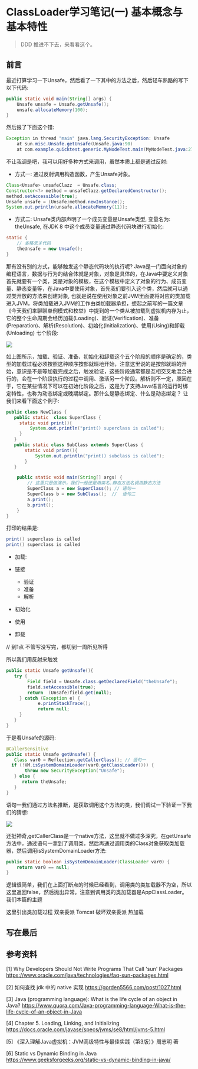 # ClassLoader学习笔记(一) 基本概念与基本特性

> DDD 推进不下去，来看看这个。

## 前言

最近打算学习一下Unsafe，然后看了一下其中的方法之后，然后轻车熟路的写下以下代码:

```java
public static void main(String[] args) {
    Unsafe unsafe = Unsafe.getUnsafe();
    unsafe.allocateMemory(100);
}
```

然后报了下面这个错:

```java
Exception in thread "main" java.lang.SecurityException: Unsafe
	at sun.misc.Unsafe.getUnsafe(Unsafe.java:90)
	at com.example.quicktest.generic.MyNodeTest.main(MyNodeTest.java:27)
```

不让我调是吧，我可以用好多种方式来调用，虽然本质上都是通过反射:

- 方式一:  通过反射调用构造函数，产生Unsafe对象。

```java
Class<Unsafe> unsafeClazz  = Unsafe.class;
Constructor<?> method = unsafeClazz.getDeclaredConstructor();
method.setAccessible(true);
Unsafe unsafe = (Unsafe)method.newInstance();
System.out.println(unsafe.allocateMemory(11));
```

- 方式二:   Unsafe类内部声明了一个成员变量是Unsafe类型, 变量名为: theUnsafe,  在JDK 8 中这个成员变量通过静态代码块进行初始化:

```java
static {
    // 省略无关代码
    theUnsafe = new Unsafe();
}
```

那有没有别的方式，能够触发这个静态代码块的执行呢?  Java是一门面向对象的编程语言，数据与行为的结合体就是对象，对象是具体的，在Java中要定义对象首先就要有一个类，类是对象的模板，在这个模板中定义了对象的行为、成员变量、静态变量等，在Java中要使用对象，首先我们要引入这个类，然后就可以通过类开放的方法来创建对象,  也就是说在使用对象之前JVM里面要将对应的类加载进入JVM，将类加载进入JVM的工作由类加载器承担，想起之前写的一篇文章《今天我们来聊聊单例模式和枚举》中提到的一个类从被加载到虚拟机内存为止，它的整个生命周期会经历加载(Loading)、验证(Verification)、准备(Preparation)、解析(Resolution)、初始化(Initialization)、使用(Using)和卸载(Unloading) 七个阶段:

![](https://a.a2k6.com/gerald/i/2023/09/09/7ur1t.jpg)

如上图所示，加载、验证、准备、初始化和卸载这个五个阶段的顺序是确定的，类型的加载过程必须按照这种顺序按部就班地开始，注意这里说的是按部就班的开始，意识是不是等加载完成之后，触发验证，这些阶段通常都是互相交叉地混合进行的，会在一个阶段执行的过程中调用、激活另一个阶段。解析则不一定，原因在于，它在某些情况下可以在初始化阶段之后，这是为了支持Java语言的运行时绑定特性，也称为动态绑定或晚期绑定。那什么是静态绑定、什么是动态绑定？ 让我们来看下面这个例子:

```java
public class NewClass {
   public static  class SuperClass {
     static void print(){
         System.out.println("print() superclass is called");
     }
   }
   public static class SubClass extends SuperClass {
       static void print(){
           System.out.println("print() subclass is called");
       }
   }

    public static void main(String[] args) {
        // 这里只是做演示，我们一般还是用类名.静态方法名调用静态方法
        SuperClass a = new SuperClass(); // 语句一
        SuperClass b = new SubClass();  //  语句二
        a.print();
        b.print();
    }
}
```

打印的结果是:  

```java
print() superclass is called
print() superclass is called
```





- 加载:  

  

- 链接

  - 验证
  - 准备
  - 解析

- 初始化

- 使用

- 卸载

//  到1点 不管写没写完，都切到一周所见所得

所以我们用反射来触发    

```java
public static Unsafe getUnsafe(){
   try {
        Field field = Unsafe.class.getDeclaredField("theUnsafe");
        field.setAccessible(true);
        return  (Unsafe)field.get(null);
     } catch (Exception e) {
            e.printStackTrace();
            return null;
     }
   }
}
```

于是看Unsafe的源码:

```java
@CallerSensitive
public static Unsafe getUnsafe() {
   Class var0 = Reflection.getCallerClass(); // 语句一
  if (!VM.isSystemDomainLoader(var0.getClassLoader())) {
       throw new SecurityException("Unsafe");
   } else {
      return theUnsafe;
   }
}
```

语句一我们通过方法名推断，是获取调用这个方法的类，我们调试一下验证一下我们的猜想:

![](https://a.a2k6.com/gerald/i/2023/09/09/4i47z.jpg)

还挺神奇,getCallerClass是一个native方法，这里就不做过多深究，在getUnsafe方法中，通过语句一拿到了调用类，然后再通过调用类的Class对象获取类加载器，然后调用isSystemDomainLoader方法: 

```java
public static boolean isSystemDomainLoader(ClassLoader var0) {
    return var0 == null;
}
```

逻辑很简单，我们在上面打断点的时候已经看到，调用类的类加载器不为空，所以这里返回false，然后抛出异常。注意到调用类的类加载器是AppClassLoader。我们本篇的主题 

这里引出类加载过程 双亲委派 Tomcat 破坏双亲委派 热加载



## 写在最后





##  参考资料

[1] Why Developers Should Not Write Programs That Call 'sun' Packages https://www.oracle.com/java/technologies/faq-sun-packages.html

[2] 如何查找 jdk 中的 native 实现 https://gorden5566.com/post/1027.html

[3] Java (programming language): What is the life cycle of an object in Java? https://www.quora.com/Java-programming-language-What-is-the-life-cycle-of-an-object-in-Java

[4] Chapter 5. Loading, Linking, and Initializing https://docs.oracle.com/javase/specs/jvms/se8/html/jvms-5.html

[5] 《深入理解Java虚拟机：JVM高级特性与最佳实践（第3版）》周志明 著

[6] Static vs Dynamic Binding in Java  https://www.geeksforgeeks.org/static-vs-dynamic-binding-in-java/
